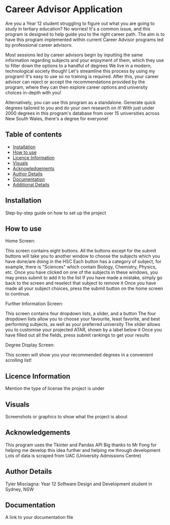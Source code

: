 # Career Advisor Application
Are you a Year 12 student struggling to figure out what you are going to study in tertiary education? No worries! It's a common issue, and this program is designed to help guide you to the right career path.
The aim is to have this program implemented within current Career Advisor programs led by professional career advisors.

Most sessions led by career advisors begin by inputting the same information regarding subjects and your enjoyment of them, which they use to filter down the options to a handful of degrees
We live in a modern, technological society though! Let's streamline this process by using my program! It's easy to use so no training is required.
After this, your career advisor can reject or accept the recommendations provided by the program, where they can then explore career options and university choices in-depth with you!

Alternatively, you can use this program as a standalone. Generate quick degrees tailored to you and do your own research on it!
With just under 2000 degrees in this program's database from over 15 universities across New South Wales, there's a degree for everyone!

## Table of contents
- [Installation](#installation)
- [How to use](#howtouse)
- [Licence Information](#licenceinformation)
- [Visuals](#visuals)
- [Acknowledgements](#acknowledgements)
- [Author Details](#authordetails)
- [Documentation](#documentation)
- [Additional Details](#additionaldetails)


## Installation
Step-by-step guide on how to set up the project

## How to use

Home Screen:

This screen contains eight buttons. All the buttons except for the submit buttons will take you to another window to choose the subjects which you have done/are doing in the HSC
Each button has a category of subject, for example, there is "Sciences" which contain Biology, Chemistry, Physics, etc.
Once you have clicked on one of the subjects in these windows, you may press submit to add it to the list
If you have made a mistake, simply go back to the screen and reselect that subject to remove it
Once you have made all your subject choices, press the submit button on the home screen to continue.

Further Information Screen:

This screen contains four dropdown lists, a slider, and a button
The four dropdown lists allow you to choose your favourite, least favorite, and best performing subjects, as well as your preferred university
The slider allows you to customise your projected ATAR, shown by a label below it
Once you have filled out all the fields, press submit rankings to get your results

Degree Display Screen:

This screen will show you your recommended degrees in a convenient scrolling list!

## Licence Information
Mention the type of license the project is under

## Visuals
Screenshots or graphics to show what the project is about

## Acknowledgements
This program uses the Tkinter and Pandas API
Big thanks to Mr Fong for helping me develop this idea further and helping me through development
Lots of data is scraped from UAC (University Admissions Centre)

## Author Details
Tyler Misciagna: Year 12 Software Design and Development student in Sydney, NSW

## Documentation
A link to your documentation file
